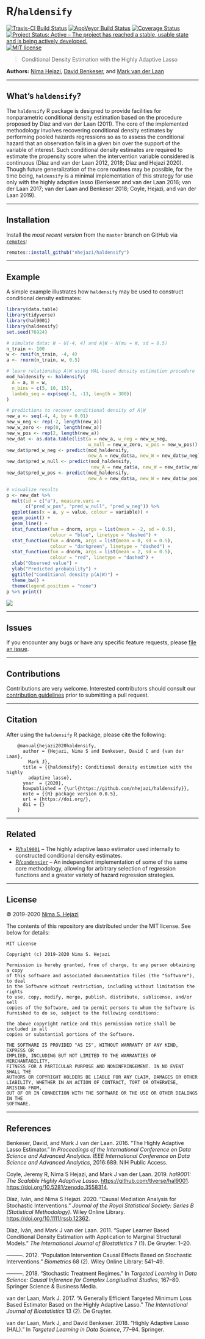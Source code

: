 
<!-- README.md is generated from README.Rmd. Please edit that file -->

# R/`haldensify`

[![Travis-CI Build
Status](https://travis-ci.org/nhejazi/haldensify.svg?branch=master)](https://travis-ci.org/nhejazi/haldensify)
[![AppVeyor Build
Status](https://ci.appveyor.com/api/projects/status/github/nhejazi/haldensify?branch=master&svg=true)](https://ci.appveyor.com/project/nhejazi/haldensify)
[![Coverage
Status](https://img.shields.io/codecov/c/github/nhejazi/haldensify/master.svg)](https://codecov.io/github/nhejazi/haldensify?branch=master)
[![Project Status: Active – The project has reached a stable, usable
state and is being actively
developed.](https://www.repostatus.org/badges/latest/active.svg)](https://www.repostatus.org/#active)
[![MIT
license](http://img.shields.io/badge/license-MIT-brightgreen.svg)](http://opensource.org/licenses/MIT)

> Conditional Density Estimation with the Highly Adaptive Lasso

**Authors:** [Nima Hejazi](https://nimahejazi.org), [David
Benkeser](https://www.sph.emory.edu/faculty/profile/#!dbenkes), and
[Mark van der Laan](https://vanderlaan-lab.org/about/)

-----

## What’s `haldensify`?

The `haldensify` R package is designed to provide facilities for
nonparametric conditional density estimation based on the procedure
proposed by Díaz and van der Laan (2011). The core of the implemented
methodology involves recovering conditional density estimates by
performing pooled hazards regressions so as to assess the conditional
hazard that an observation falls in a given bin over the support of the
variable of interest. Such conditional density estimates are required to
estimate the propensity score when the intervention variable considered
is continuous (Díaz and van der Laan 2012, 2018; Díaz and Hejazi 2020).
Though future generalization of the core routines may be possible, for
the time being, `haldensify` is a minimal implementation of this
strategy for use only with the highly adaptive lasso (Benkeser and van
der Laan 2016; van der Laan 2017; van der Laan and Benkeser 2018; Coyle,
Hejazi, and van der Laan 2019).

-----

## Installation

Install the *most recent version* from the `master` branch on GitHub via
[`remotes`](https://CRAN.R-project.org/package=remotes):

``` r
remotes::install_github("nhejazi/haldensify")
```

-----

## Example

A simple example illustrates how `haldensify` may be used to construct
conditional density estimates:

``` r
library(data.table)
library(tidyverse)
library(hal9001)
library(haldensify)
set.seed(76924)

# simulate data: W ~ U[-4, 4] and A|W ~ N(mu = W, sd = 0.5)
n_train <- 100
w <- runif(n_train, -4, 4)
a <- rnorm(n_train, w, 0.5)

# learn relationship A|W using HAL-based density estimation procedure
mod_haldensify <- haldensify(
  A = a, W = w,
  n_bins = c(5, 10, 15),
  lambda_seq = exp(seq(-1, -13, length = 300))
)

# predictions to recover conditional density of A|W
new_a <- seq(-4, 4, by = 0.01)
new_w_neg <- rep(-2, length(new_a))
new_w_zero <- rep(0, length(new_a))
new_w_pos <- rep(2, length(new_a))
new_dat <- as.data.table(list(a = new_a, w_neg = new_w_neg,
                              w_null = new_w_zero, w_pos = new_w_pos))
new_dat$pred_w_neg <- predict(mod_haldensify,
                              new_A = new_dat$a, new_W = new_dat$w_neg)
new_dat$pred_w_null <- predict(mod_haldensify,
                               new_A = new_dat$a, new_W = new_dat$w_null)
new_dat$pred_w_pos <- predict(mod_haldensify,
                              new_A = new_dat$a, new_W = new_dat$w_pos)

# visualize results
p <- new_dat %>%
  melt(id = c("a"), measure.vars =
       c("pred_w_pos", "pred_w_null", "pred_w_neg")) %>%
  ggplot(aes(x = a, y = value, colour = variable)) +
  geom_point() +
  geom_line() +
  stat_function(fun = dnorm, args = list(mean = -2, sd = 0.5),
                colour = "blue", linetype = "dashed") +
  stat_function(fun = dnorm, args = list(mean = 0, sd = 0.5),
                colour = "darkgreen", linetype = "dashed") +
  stat_function(fun = dnorm, args = list(mean = 2, sd = 0.5),
                colour = "red", linetype = "dashed") +
  xlab("Observed value") +
  ylab("Predicted probability") +
  ggtitle("Conditional density p(A|W)") +
  theme_bw() +
  theme(legend.position = "none")
p %>% print()
```

![](README-example-1.png)<!-- -->

-----

## Issues

If you encounter any bugs or have any specific feature requests, please
[file an issue](https://github.com/nhejazi/haldensify/issues).

-----

## Contributions

Contributions are very welcome. Interested contributors should consult
our [contribution
guidelines](https://github.com/nhejazi/haldensify/blob/master/CONTRIBUTING.md)
prior to submitting a pull request.

-----

## Citation

After using the `haldensify` R package, please cite the following:

``` 
    @manual{hejazi2020haldensify,
      author = {Hejazi, Nima S and Benkeser, David C and {van der Laan},
        Mark J},
      title = {{haldensify}: Conditional density estimation with the highly
        adaptive lasso},
      year  = {2020},
      howpublished = {\url{https://github.com/nhejazi/haldensify}},
      note = {{R} package version 0.0.5},
      url = {https://doi.org/},
      doi = {}
    }
```

-----

## Related

  - [R/`hal9001`](https://github.com/tlverse/hal9001) – The highly
    adaptive lasso estimator used internally to constructed conditional
    density estimates.
  - [R/`condensier`](https://github.com/osofr/condensier) – An
    independent implementation of some of the same core methodology,
    allowing for arbitrary selection of regression functions and a
    greater variety of hazard regression strategies.

-----

## License

© 2019-2020 [Nima S. Hejazi](https://nimahejazi.org)

The contents of this repository are distributed under the MIT license.
See below for details:

    MIT License
    
    Copyright (c) 2019-2020 Nima S. Hejazi
    
    Permission is hereby granted, free of charge, to any person obtaining a copy
    of this software and associated documentation files (the "Software"), to deal
    in the Software without restriction, including without limitation the rights
    to use, copy, modify, merge, publish, distribute, sublicense, and/or sell
    copies of the Software, and to permit persons to whom the Software is
    furnished to do so, subject to the following conditions:
    
    The above copyright notice and this permission notice shall be included in all
    copies or substantial portions of the Software.
    
    THE SOFTWARE IS PROVIDED "AS IS", WITHOUT WARRANTY OF ANY KIND, EXPRESS OR
    IMPLIED, INCLUDING BUT NOT LIMITED TO THE WARRANTIES OF MERCHANTABILITY,
    FITNESS FOR A PARTICULAR PURPOSE AND NONINFRINGEMENT. IN NO EVENT SHALL THE
    AUTHORS OR COPYRIGHT HOLDERS BE LIABLE FOR ANY CLAIM, DAMAGES OR OTHER
    LIABILITY, WHETHER IN AN ACTION OF CONTRACT, TORT OR OTHERWISE, ARISING FROM,
    OUT OF OR IN CONNECTION WITH THE SOFTWARE OR THE USE OR OTHER DEALINGS IN THE
    SOFTWARE.

-----

## References

<div id="refs" class="references">

<div id="ref-benkeser2016highly">

Benkeser, David, and Mark J van der Laan. 2016. “The Highly Adaptive
Lasso Estimator.” In *Proceedings of the International Conference on
Data Science and Advanced Analytics. IEEE International Conference on
Data Science and Advanced Analytics*, 2016:689. NIH Public Access.

</div>

<div id="ref-coyle2019hal9001">

Coyle, Jeremy R, Nima S Hejazi, and Mark J van der Laan. 2019. *hal9001:
The Scalable Highly Adaptive Lasso*.
<https://github.com/tlverse/hal9001>.
<https://doi.org/10.5281/zenodo.3558314>.

</div>

<div id="ref-diaz2020causal">

Díaz, Iván, and Nima S Hejazi. 2020. “Causal Mediation Analysis for
Stochastic Interventions.” *Journal of the Royal Statistical Society:
Series B (Statistical Methodology)*. Wiley Online Library.
<https://doi.org/10.1111/rssb.12362>.

</div>

<div id="ref-diaz2011super">

Díaz, Iván, and Mark J van der Laan. 2011. “Super Learner Based
Conditional Density Estimation with Application to Marginal Structural
Models.” *The International Journal of Biostatistics* 7 (1). De Gruyter:
1–20.

</div>

<div id="ref-diaz2012population">

———. 2012. “Population Intervention Causal Effects Based on Stochastic
Interventions.” *Biometrics* 68 (2). Wiley Online Library: 541–49.

</div>

<div id="ref-diaz2018stochastic">

———. 2018. “Stochastic Treatment Regimes.” In *Targeted Learning in Data
Science: Causal Inference for Complex Longitudinal Studies*, 167–80.
Springer Science & Business Media.

</div>

<div id="ref-vdl2017generally">

van der Laan, Mark J. 2017. “A Generally Efficient Targeted Minimum Loss
Based Estimator Based on the Highly Adaptive Lasso.” *The International
Journal of Biostatistics* 13 (2). De Gruyter.

</div>

<div id="ref-vdl2018highly">

van der Laan, Mark J, and David Benkeser. 2018. “Highly Adaptive Lasso
(HAL).” In *Targeted Learning in Data Science*, 77–94. Springer.

</div>

</div>

